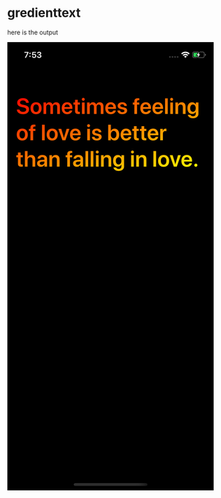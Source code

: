 # gredienttext
 here is the output
 
 ![alt text](https://github.com/vermamukesh67/gredienttext/blob/main/screenshot.png?raw=true)

